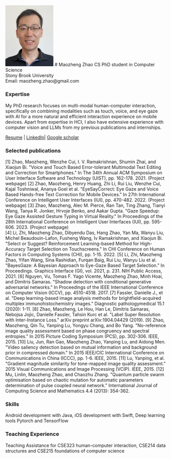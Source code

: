 
<img src="headshot2.jpg" width="150" >
# Maozheng Zhao
CS PhD student in Computer Science<br/>
Stony Brook University<br/>
Email: maozheng.zhao@gmail.com<br/>

### Expertise
My PhD research focuses on multi-modal human-computer
interaction, specifically on combining modalities such as touch, voice,
and eye gaze with AI for a more natural and efficient interaction
experience on mobile devices. Apart from expertise in HCI, I also have
extensive experience with computer vision and LLMs from my previous
publications and internships.

[Resume](cv.pdf) \|
[LinkedIn](https://www.linkedin.com/in/maozheng-z-51079914a/)\|
[Google scholar](https://scholar.google.com/citations?hl=en&user=3wbgHbIAAAAJ)



### Selected publications
[1] Zhao, Maozheng, Wenzhe Cui, I. V. Ramakrishnan, Shumin Zhai, and Xiaojun Bi. "Voice and Touch Based Error-tolerant Multimodal Text Editing and Correction for Smartphones." In The 34th Annual ACM Symposium on User Interface Software and Technology (UIST), pp. 162-178. 2021. (Project webpage) 
[2] Zhao, Maozheng, Henry Huang, Zhi Li, Rui Liu, Wenzhe Cui, Kajal Toshniwal, Ananya Goel et al. "EyeSayCorrect: Eye Gaze and Voice Based Hands-free Text Correction for Mobile Devices." In 27th International Conference on Intelligent User Interfaces (IUI), pp. 470-482. 2022. (Project webpage) 
[3] Zhao, Maozheng, Alec M. Pierce, Ran Tan, Ting Zhang, Tianyi Wang, Tanya R. Jonker, Hrvoje Benko, and Aakar Gupta. "Gaze Speedup: Eye Gaze Assisted Gesture Typing in Virtual Reality." In Proceedings of the 28th International Conference on Intelligent User Interfaces (IUI), pp. 595-606. 2023. (Project webpage)  
[4] Li, Zhi, Maozheng Zhao, Dibyendu Das, Hang Zhao, Yan Ma, Wanyu Liu, Michel Beaudouin-Lafon, Fusheng Wang, Iv Ramakrishnan, and Xiaojun Bi. "Select or Suggest? Reinforcement Learning-based Method for High-Accuracy Target Selection on Touchscreens." In CHI Conference on Human Factors in Computing Systems (CHI), pp. 1-15. 2022.
[5] Li, Zhi, Maozheng Zhao, Yifan Wang, Sina Rashidian, Furqan Baig, Rui Liu, Wanyu Liu et al. "BayesGaze: A Bayesian Approach to Eye-Gaze Based Target Selection." In Proceedings. Graphics Interface (GI), vol. 2021, p. 231. NIH Public Access, 2021. 
[6] Nguyen, Vu, Tomas F. Yago Vicente, Maozheng Zhao, Minh Hoai, and Dimitris Samaras. "Shadow detection with conditional generative adversarial networks." In Proceedings of the IEEE International Conference on Computer Vision (ICCV), pp. 4510-4518. 2017. 
[7] Fassler, Danielle J., et al. "Deep learning-based image analysis methods for brightfield-acquired multiplex immunohistochemistry images." Diagnostic pathologymedical 15.1 (2020): 1-11. 
[8] Zhao, Maozheng, Le Hou, Han Le, Dimitris Samaras, Nebojsa Jojic, Danielle Fassler, Tahsin Kurc et al. "Label Super Resolution with Inter-Instance Loss." arXiv preprint arXiv:1904.04429 (2019).
[9] Zhao, Maozheng, Qin Tu, Yanping Lu, Yongyu Chang, and Bo Yang. "No-reference image quality assessment based on phase congruency and spectral entropies." In 2015 Picture Coding Symposium (PCS), pp. 302-306. IEEE, 2015.
[10] Liu, Jun, Ran Gao, Maozheng Zhao, Yanping Lu, and Aidong Men. "Video saliency detection based on mutual information and background prior in compressed domain." In 2015 IEEE/CIC International Conference on Communications in China (ICCC), pp. 1-6. IEEE, 2015.
[11] Lu, Yanping, et al. "Gradient magnitude similarity for tone-mapped image quality assessment." 2015 Visual Communications and Image Processing (VCIP). IEEE, 2015. 
[12] Mu, Linlin, Maozheng Zhao, and Chaozhu Zhang. "Quantum particle swarm optimisation based on chaotic mutation for automatic parameters determination of pulse coupled neural network." International Journal of Computing Science and Mathematics 4.4 (2013): 354-362.

### Skills
Android development with Java, iOS development with Swift, Deep learning tools Pytorch and TensorFlow

### Teaching Experience
Teaching Assistance for CSE323 human-computer interaction, CSE214 data structures and CSE215 foundations of computer science



